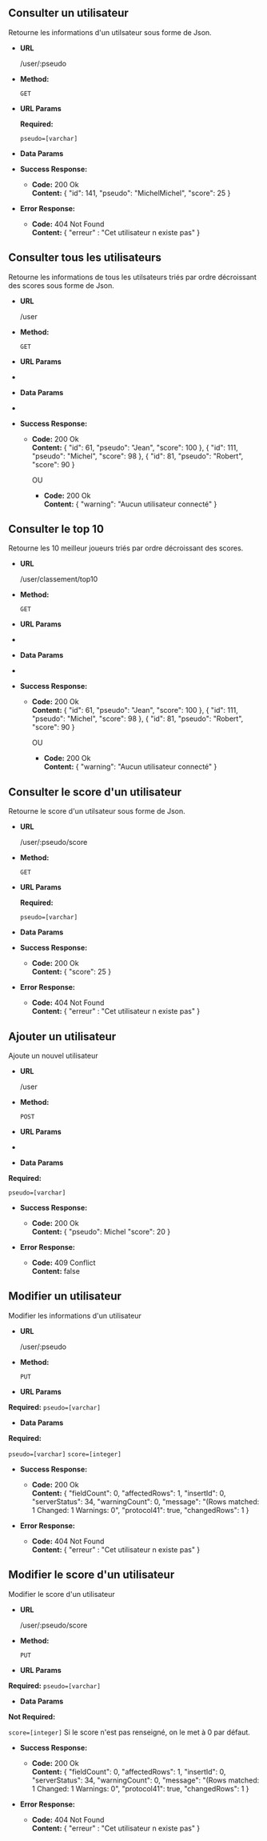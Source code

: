 **Consulter un utilisateur**
----
  Retourne les informations d'un utilsateur sous forme de Json.

* **URL**

  /user/:pseudo

* **Method:**

  `GET`
  
*  **URL Params**

   **Required:**
 
   `pseudo=[varchar]`

* **Data Params**


* **Success Response:**

  * **Code:** 200 Ok<br />
    **Content:** 
    {
        "id": 141,
        "pseudo": "MichelMichel",
        "score": 25
    }
 
* **Error Response:**

  * **Code:** 404 Not Found <br />
    **Content:** 
    { 
      "erreur" : "Cet utilisateur n existe pas" 
    }

**Consulter tous les utilisateurs**
----
  Retourne les informations de tous les utilsateurs triés par ordre décroissant des scores sous forme de Json.

* **URL**

  /user

* **Method:**

  `GET`
  
*  **URL Params**
-

* **Data Params**

-

* **Success Response:**

  * **Code:** 200 Ok<br />
    **Content:** 
     {
        "id": 61,
        "pseudo": "Jean",
        "score": 100
    },
    {
        "id": 111,
        "pseudo": "Michel",
        "score": 98
    },
    {
        "id": 81,
        "pseudo": "Robert",
        "score": 90
    }

    OU

    * **Code:** 200 Ok<br />
    **Content:** 
     {
        "warning": "Aucun utilisateur connecté"
    }


**Consulter le top 10**
----
  Retourne les 10 meilleur joueurs triés par ordre décroissant des scores.

* **URL**

  /user/classement/top10

* **Method:**

  `GET`
  
*  **URL Params**
-

* **Data Params**

-

* **Success Response:**

  * **Code:** 200 Ok<br />
    **Content:** 
     {
        "id": 61,
        "pseudo": "Jean",
        "score": 100
    },
    {
        "id": 111,
        "pseudo": "Michel",
        "score": 98
    },
    {
        "id": 81,
        "pseudo": "Robert",
        "score": 90
    }

    OU

    * **Code:** 200 Ok<br />
    **Content:** 
     {
        "warning": "Aucun utilisateur connecté"
    }


**Consulter le score d'un utilisateur**
----
  Retourne le score d'un utilsateur sous forme de Json.

* **URL**

  /user/:pseudo/score

* **Method:**

  `GET`
  
*  **URL Params**

   **Required:**
 
   `pseudo=[varchar]`

* **Data Params**


* **Success Response:**

  * **Code:** 200 Ok<br />
    **Content:** 
    {
        "score": 25
    }
 
* **Error Response:**

  * **Code:** 404 Not Found <br />
    **Content:** 
    { 
      "erreur" : "Cet utilisateur n existe pas" 
    }


**Ajouter un utilisateur**
----
  Ajoute un nouvel utilisateur

* **URL**

  /user

* **Method:**

  `POST`
  
*  **URL Params**

-

* **Data Params**

 **Required:**
 
   `pseudo=[varchar]`

* **Success Response:**

  * **Code:** 200 Ok<br />
    **Content:** 
    {
        "pseudo": Michel
        "score": 20
    }
 
* **Error Response:**

  * **Code:** 409 Conflict <br />
    **Content:** 
    false

**Modifier un utilisateur**
----
  Modifier les informations d'un utilisateur
* **URL**

  /user/:pseudo

* **Method:**

  `PUT`
  
*  **URL Params**

  **Required:**
  `pseudo=[varchar]`

* **Data Params**

 **Required:**
 
   `pseudo=[varchar]`
   `score=[integer]`


* **Success Response:**

  * **Code:** 200 Ok<br />
    **Content:** 
    {
    "fieldCount": 0,
    "affectedRows": 1,
    "insertId": 0,
    "serverStatus": 34,
    "warningCount": 0,
    "message": "(Rows matched: 1  Changed: 1  Warnings: 0",
    "protocol41": true,
    "changedRows": 1
}
 
* **Error Response:**

  * **Code:** 404 Not Found <br />
    **Content:** 
    { 
      "erreur" : "Cet utilisateur n existe pas" 
    }

**Modifier le score d'un utilisateur**
----
  Modifier le score d'un utilisateur
* **URL**

  /user/:pseudo/score

* **Method:**

  `PUT`
  
*  **URL Params**

  **Required:**
  `pseudo=[varchar]`

* **Data Params**

 **Not Required:**
 
   `score=[integer]`
   Si le score n'est pas renseigné, on le met à 0 par défaut.


* **Success Response:**

  * **Code:** 200 Ok<br />
    **Content:** 
    {
    "fieldCount": 0,
    "affectedRows": 1,
    "insertId": 0,
    "serverStatus": 34,
    "warningCount": 0,
    "message": "(Rows matched: 1  Changed: 1  Warnings: 0",
    "protocol41": true,
    "changedRows": 1
}
 
* **Error Response:**

  * **Code:** 404 Not Found <br />
    **Content:** 
    { 
      "erreur" : "Cet utilisateur n existe pas" 
    }